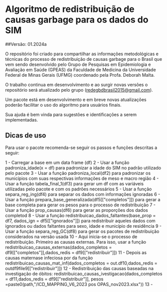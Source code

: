# Algoritmo de redistribuição de causas garbage para os dados do SIM
##Versão: 01.2024a

O repositório foi criado para compartilhar as informações metodológicas e técnicas do processo de redistribuição de causas garbage para o Brasil que vem sendo desenvolvido pelo Grupo de Pesquisas em Epidemiologia e Avaliação em Saúde (GPEAS) da Faculdade de Medicina da Universidade Federal de Minas Gerais (UFMG) coordenado pela Profa. Deborah Malta.

O trabalho continua em desenvolvimento e ao surgir novas versões o repositório será atualizado pelo grupo (redegbdbrasil2015@gmail.com).

Um pacote está em desenvolvimento e em breve novas atualizações poderão facilitar o uso do algoritmo para usuários finais.

Sua ajuda é bem vinda para sugestões e identificações a serem implementadas.



## Dicas de uso

Para usar o pacote recomenda-se seguir os passos e funções descritas a seguir:

1 - Carregar a base em um data frame (df)
2 - Usar a função padroniza_idade(x = df) para padronizar a idade do SIM no padrão utilizado pelo pacote
3 - Usar a função padroniza_local(df2) para padronizar os municípios com suas respectivas informações de meso e macro região
4 - Usar a função tabela_final_1(df3) para gerar um df com as variáveis utilizadas pelo pacote e com os padrões necessários
5 - Usar a função separa_reg_ing(df4) para separar os dados com informações ignoradas
6 - Usar a função prepara_base_generalizada(df5[["completos"]]) para gerar a base completa para gerar os pesos para o processo de redistribuição
7 - Usar a função prop_causas(df6) para gerar as proporções dos dados completod
8 - Usar a função redistribuicao_dados_faltantes(base_prop = df7, dados_ign = df5[["ignorados"]]) para redistribuir aqueles dados com ignorados ou dados faltantes para sexo, idade e município de residência
9 - Usar a função separa_reg_GC(df8) para gerar os pacotes de redistribuição considerados na versão usada
10 - Aqui inicia-se o processo de redistribuição. Primeiro as causas externas. Para isso, usar a função redistribuicao_causas_externas(dados_completos = df9[["completos"]],dados_redis = df9[["redistribuir"]])
11 - Depois as causas maternase infeciosa por da função redistribuicao_causas_mat_inf(dados_completos = out.df10,dados_redis = outdf9file9[["redistribuir"]])
12 - Redistribuição das causas baseadas na investigação de óbitos: redistribuicao_causas_ivestigacao(dados_completos = df11,dados_redis = df9[["redistribuir"]], pesos =paste0(path,"/ICD_MAPPING_V6_2023 pos OPAS_nov2023.xlsx"))
13 - 
